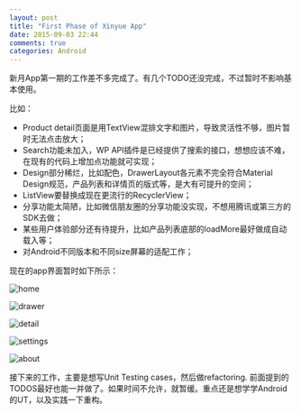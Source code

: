 ```yaml
---
layout: post
title: "First Phase of Xinyue App"
date: 2015-09-03 22:44
comments: true
categories: Android
---
```


新月App第一期的工作差不多完成了。有几个TODO还没完成，不过暂时不影响基本使用。

<!--more-->

比如：

* Product detail页面是用TextView混排文字和图片，导致灵活性不够，图片暂时无法点击放大；
* Search功能未加入，WP API插件是已经提供了搜索的接口，想想应该不难，在现有的代码上增加点功能就可实现；
* Design部分稀烂，比如配色，DrawerLayout各元素不完全符合Material Design规范，产品列表和详情页的版式等，是大有可提升的空间；
* ListView要替换成现在更流行的RecyclerView；
* 分享功能太简陋，比如微信朋友圈的分享功能没实现，不想用腾讯或第三方的SDK去做；
* 某些用户体验部分还有待提升，比如产品列表底部的loadMore最好做成自动载入等；
* 对Android不同版本和不同size屏幕的适配工作；

现在的app界面暂时如下所示：

![home](https://dl.dropboxusercontent.com/u/6459697/blogimage/20150903_xinyue_home.png)

![drawer](https://dl.dropboxusercontent.com/u/6459697/blogimage/20150903_xinyue_drawer.png)

![detail](https://dl.dropboxusercontent.com/u/6459697/blogimage/20150903_xinyue_detail.png)

![settings](https://dl.dropboxusercontent.com/u/6459697/blogimage/20150903_xinyue_settings.png)

![about](https://dl.dropboxusercontent.com/u/6459697/blogimage/20150903_xinyue_about.png)

接下来的工作，主要是想写Unit Testing cases，然后做refactoring. 前面提到的TODOS最好也能一并做了。如果时间不允许，就暂缓。重点还是想学学Android的UT，以及实践一下重构。



